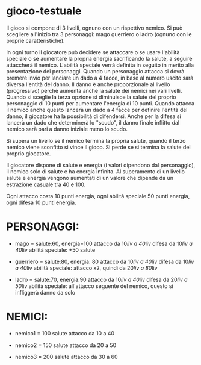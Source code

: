 # gioco-testuale
Il gioco si compone di 3 livelli, ognuno con un rispettivo nemico.
Si può scegliere all'inizio tra 3 personaggi: mago guerriero o ladro (ognuno con le proprie caratteristiche).

In ogni turno il giocatore può decidere se attaccare o se usare l'abilità speciale o se aumentare la propria energia sacrificando la salute, 
a seguire attaccherà il nemico.
L'abilità speciale verrà definita in seguito in merito alla presentazione dei personaggi.
Quando un personaggio attacca si dovrà premere invio per lanciare un dado a 4 facce, in base al numero uscito sarà diversa l'entità del danno.
Il danno è anche proporzionale al livello (progressivo) perchè aumenta anche la salute dei nemici nei vari livelli.
Quando si sceglie la terza opzione si diminuisce la salute del proprio personaggio di 10 punti per aumentare l'energia di 10 punti.
Quando attacca il nemico anche questo lancerà un dado a 4 facce per definire l'entità del danno, il giocatore ha la possibilità di difendersi.
Anche per la difesa si lancerà un dado che determinerà lo "scudo", il danno finale inflitto dal nemico sarà pari a danno iniziale meno lo scudo.

Si supera un livello se il nemico termina la propria salute, quando il terzo nemico viene sconfitto si vince il gioco.
Si perde se si termina la salute del proprio giocatore.

Il giocatore dispone di salute e energia (i valori dipendono dal personaggio), il nemico solo di salute e ha energia infinita.
Al superamento di un livello salute e energia vengono aumentati di un valore che dipende da un estrazione casuale tra 40 e 100.

Ogni attacco costa 10 punti energia, 
ogni abilità speciale 50 punti energia,
ogni difesa 10 punti energia.

# PERSONAGGI:

- mago = salute:60, energia=100
        attacco da 10*liv a 40*liv
        difesa da 10*liv a 40*liv
        abilità speciale: +50 salute

- guerriero = salute:80, energia: 80
        attacco da 10*liv a 40*liv
        difesa da 10*liv a 40*liv
        abilità speciale: attacco x2, quindi da 20*liv a 80*liv

- ladro = salute:70, energia:90
        attacco da 10*liv a 40*liv
        difesa da 20*liv a 50*liv
        abilità speciale: all'attacco seguente del nemico, questo si infliggerà danno da solo

# NEMICI:

- nemico1 = 100 salute
	    attacco da 10 a 40

- nemico2 = 150 salute
	    attacco da 20 a 50

- nemico3 = 200 salute
	    attacco da 30 a 60







